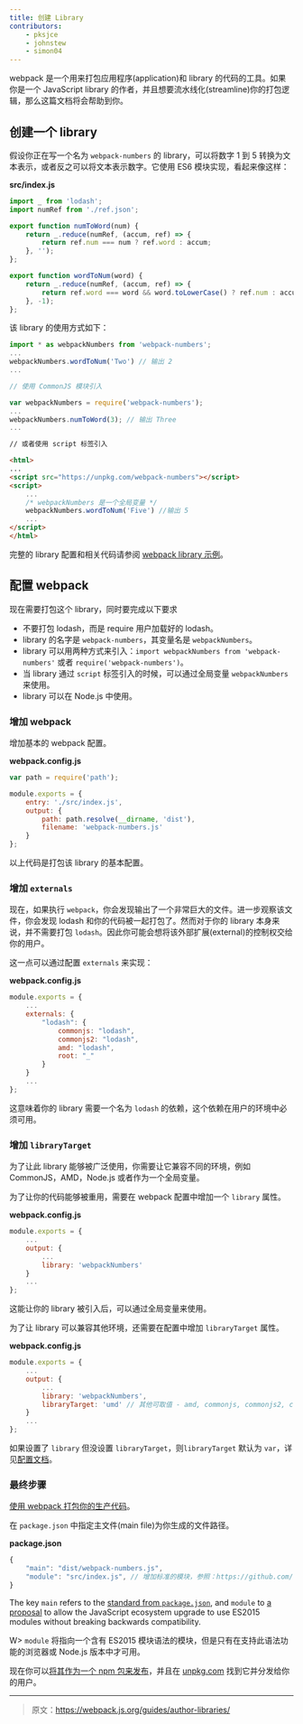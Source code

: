 ```yaml
---
title: 创建 Library
contributors:
    - pksjce
    - johnstew
    - simon04
---
```


webpack 是一个用来打包应用程序(application)和 library 的代码的工具。如果你是一个 JavaScript library 的作者，并且想要流水线化(streamline)你的打包逻辑，那么这篇文档将会帮助到你。

## 创建一个 library

假设你正在写一个名为 `webpack-numbers` 的 library，可以将数字 1 到 5 转换为文本表示，或者反之可以将文本表示数字。它使用 ES6 模块实现，看起来像这样：

__src/index.js__
```javascript
import _ from 'lodash';
import numRef from './ref.json';

export function numToWord(num) {
    return _.reduce(numRef, (accum, ref) => {
        return ref.num === num ? ref.word : accum;
    }, '');
};

export function wordToNum(word) {
    return _.reduce(numRef, (accum, ref) => {
        return ref.word === word && word.toLowerCase() ? ref.num : accum;
    }, -1);
};
```
该 library 的使用方式如下：

```javascript
import * as webpackNumbers from 'webpack-numbers';
...
webpackNumbers.wordToNum('Two') // 输出 2
...

// 使用 CommonJS 模块引入

var webpackNumbers = require('webpack-numbers');
...
webpackNumbers.numToWord(3); // 输出 Three
...
```

```html
// 或者使用 script 标签引入

<html>
...
<script src="https://unpkg.com/webpack-numbers"></script>
<script>
    ...
    /* webpackNumbers 是一个全局变量 */
    webpackNumbers.wordToNum('Five') //输出 5
    ...
</script>
</html>
```

完整的 library 配置和相关代码请参阅 [webpack library 示例](https://github.com/kalcifer/webpack-library-example)。

## 配置 webpack

现在需要打包这个 library，同时要完成以下要求
  - 不要打包 lodash，而是 require 用户加载好的 lodash。
  - library 的名字是 `webpack-numbers`，其变量名是 `webpackNumbers`。
  - library 可以用两种方式来引入：`import webpackNumbers from 'webpack-numbers'` 或者 `require('webpack-numbers')`。
  - 当 library 通过 `script` 标签引入的时候，可以通过全局变量 `webpackNumbers` 来使用。
  - library 可以在 Node.js 中使用。

### 增加 webpack

增加基本的 webpack 配置。

__webpack.config.js__

```javascript
var path = require('path');

module.exports = {
    entry: './src/index.js',
    output: {
        path: path.resolve(__dirname, 'dist'),
        filename: 'webpack-numbers.js'
    }
};

```

以上代码是打包该 library 的基本配置。

### 增加 `externals`

现在，如果执行 `webpack`，你会发现输出了一个非常巨大的文件。进一步观察该文件，你会发现 lodash 和你的代码被一起打包了。然而对于你的 library 本身来说，并不需要打包 `lodash`。因此你可能会想将该外部扩展(external)的控制权交给你的用户。

这一点可以通过配置 `externals` 来实现：

__webpack.config.js__

```javascript
module.exports = {
    ...
    externals: {
        "lodash": {
            commonjs: "lodash",
            commonjs2: "lodash",
            amd: "lodash",
            root: "_"
        }
    }
    ...
};
```

这意味着你的 library 需要一个名为 `lodash` 的依赖，这个依赖在用户的环境中必须可用。

### 增加 `libraryTarget`

为了让此 library 能够被广泛使用，你需要让它兼容不同的环境，例如 CommonJS，AMD，Node.js 或者作为一个全局变量。

为了让你的代码能够被重用，需要在 webpack 配置中增加一个 `library` 属性。

__webpack.config.js__

```javascript
module.exports = {
    ...
    output: {
        ...
        library: 'webpackNumbers'
    }
    ...
};
```

这能让你的 library 被引入后，可以通过全局变量来使用。

为了让 library 可以兼容其他环境，还需要在配置中增加 `libraryTarget` 属性。

__webpack.config.js__

```javascript
module.exports = {
    ...
    output: {
        ...
        library: 'webpackNumbers',
        libraryTarget: 'umd' // 其他可取值 - amd, commonjs, commonjs2, commonjs-module, this, var
    }
    ...
};
```

如果设置了 `library` 但没设置 `libraryTarget`，则`libraryTarget` 默认为 `var`，详见[配置文档](/configuration/output)。

### 最终步骤

[使用 webpack 打包你的生产代码](/guides/production-build)。

在 `package.json` 中指定主文件(main file)为你生成的文件路径。

__package.json__

```javascript
{
    "main": "dist/webpack-numbers.js",
    "module": "src/index.js", // 增加标准的模块，参照：https://github.com/dherman/defense-of-dot-js/blob/master/proposal.md#typical-usage
}
```

The key `main` refers to the [standard from `package.json`](https://docs.npmjs.com/files/package.json#main), and `module` to [a](https://github.com/dherman/defense-of-dot-js/blob/master/proposal.md) [proposal](https://github.com/rollup/rollup/wiki/pkg.module) to allow the JavaScript ecosystem upgrade to use ES2015 modules without breaking backwards compatibility.

W> `module` 将指向一个含有 ES2015 模块语法的模块，但是只有在支持此语法功能的浏览器或 Node.js 版本中才可用。

现在你可以[将其作为一个 npm 包来发布](https://docs.npmjs.com/getting-started/publishing-npm-packages)，并且在 [unpkg.com](https://unpkg.com/#/) 找到它并分发给你的用户。

***

> 原文：https://webpack.js.org/guides/author-libraries/
